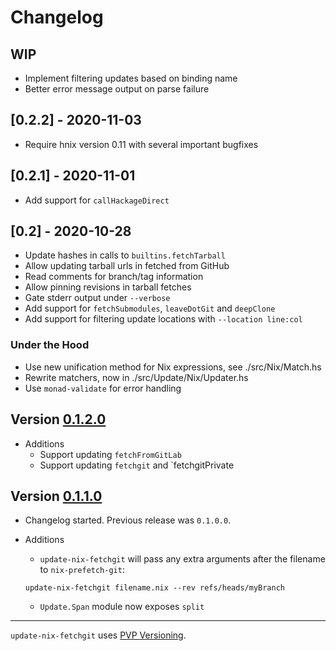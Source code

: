 # Changelog

## WIP

- Implement filtering updates based on binding name
- Better error message output on parse failure

## [0.2.2] - 2020-11-03

- Require hnix version 0.11 with several important bugfixes

## [0.2.1] - 2020-11-01

- Add support for `callHackageDirect`

## [0.2] - 2020-10-28

- Update hashes in calls to `builtins.fetchTarball`
- Allow updating tarball urls in fetched from GitHub
- Read comments for branch/tag information
- Allow pinning revisions in tarball fetches
- Gate stderr output under `--verbose`
- Add support for `fetchSubmodules`, `leaveDotGit` and `deepClone`
- Add support for filtering update locations with `--location line:col`

### Under the Hood

- Use new unification method for Nix expressions, see ./src/Nix/Match.hs
- Rewrite matchers, now in ./src/Update/Nix/Updater.hs
- Use `monad-validate` for error handling

## Version [0.1.2.0](https://github.com/expipiplus1/update-nix-fetchgit/compare/0.1.1.0...0.1.2.0)

* Additions
  * Support updating `fetchFromGitLab`
  * Support updating `fetchgit` and `fetchgitPrivate

## Version [0.1.1.0](https://github.com/expipiplus1/update-nix-fetchgit/compare/0.1.0.0...0.1.1.0)

* Changelog started. Previous release was `0.1.0.0`.

* Additions
  * `update-nix-fetchgit` will pass any extra arguments after the filename to `nix-prefetch-git`:

  ```
  update-nix-fetchgit filename.nix --rev refs/heads/myBranch
  ```

  * `Update.Span` module now exposes `split`

---

`update-nix-fetchgit` uses [PVP Versioning][1].

[1]: https://pvp.haskell.org

